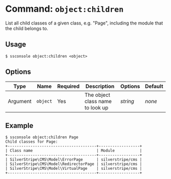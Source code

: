 # Command: `object:children`

List all child classes of a given class, e.g. "Page", including the module that the child belongs to.

## Usage

```shell
$ ssconsole object:children <object>
```

## Options

| Type | Name | Required | Description | Options | Default |
| --- | --- | --- | --- | --- | --- |
| Argument | `object` | Yes | The object class name to look up | _string_ | _none_ |

## Example

```
$ ssconsole object:children Page
Child classes for Page:
+---------------------------------------+------------------+
| Class name                            | Module           |
+---------------------------------------+------------------+
| SilverStripe\CMS\Model\ErrorPage      | silverstripe/cms |
| SilverStripe\CMS\Model\RedirectorPage | silverstripe/cms |
| SilverStripe\CMS\Model\VirtualPage    | silverstripe/cms |
+---------------------------------------+------------------+
```
